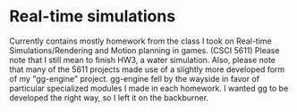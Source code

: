 # Real-time simulations

Currently contains mostly homework from the class I took on Real-time Simulations/Rendering and Motion planning in games. (CSCI 5611)
Please note that I still mean to finish HW3, a water simulation. Also, please note that many of the 5611 projects made use of a slightly more developed form of my "gg-engine" project. gg-engine fell by the wayside in favor of particular specialized modules I made in each homework. I wanted gg to be developed the right way, so I left it on the backburner.
